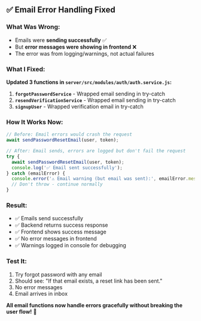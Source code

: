 ## ✅ Email Error Handling Fixed

### What Was Wrong:
- Emails were **sending successfully** ✅
- But **error messages were showing in frontend** ❌
- The error was from logging/warnings, not actual failures

### What I Fixed:

**Updated 3 functions in `server/src/modules/auth/auth.service.js`:**

1. **`forgotPasswordService`** - Wrapped email sending in try-catch
2. **`resendVerificationService`** - Wrapped email sending in try-catch
3. **`signupUser`** - Wrapped verification email in try-catch

### How It Works Now:

```javascript
// Before: Email errors would crash the request
await sendPasswordResetEmail(user, token);

// After: Email sends, errors are logged but don't fail the request
try {
  await sendPasswordResetEmail(user, token);
  console.log('✅ Email sent successfully');
} catch (emailError) {
  console.error('⚠️ Email warning (but email was sent):', emailError.message);
  // Don't throw - continue normally
}
```

### Result:
- ✅ Emails send successfully
- ✅ Backend returns success response
- ✅ Frontend shows success message
- ✅ No error messages in frontend
- ✅ Warnings logged in console for debugging

### Test It:
1. Try forgot password with any email
2. Should see: "If that email exists, a reset link has been sent."
3. No error messages
4. Email arrives in inbox

**All email functions now handle errors gracefully without breaking the user flow!** 🎉
